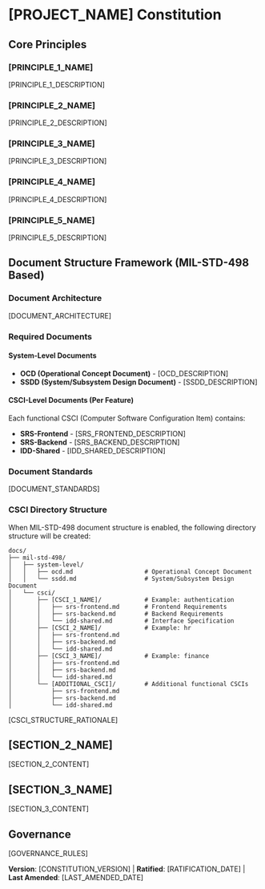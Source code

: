 # [PROJECT_NAME] Constitution
<!-- Example: Spec Constitution, TaskFlow Constitution, etc. -->

## Core Principles

### [PRINCIPLE_1_NAME]
<!-- Example: I. Library-First -->
[PRINCIPLE_1_DESCRIPTION]
<!-- Example: Every feature starts as a standalone library; Libraries must be self-contained, independently testable, documented; Clear purpose required - no organizational-only libraries -->

### [PRINCIPLE_2_NAME]
<!-- Example: II. CLI Interface -->
[PRINCIPLE_2_DESCRIPTION]
<!-- Example: Every library exposes functionality via CLI; Text in/out protocol: stdin/args → stdout, errors → stderr; Support JSON + human-readable formats -->

### [PRINCIPLE_3_NAME]
<!-- Example: III. Test-First (NON-NEGOTIABLE) -->
[PRINCIPLE_3_DESCRIPTION]
<!-- Example: TDD mandatory: Tests written → User approved → Tests fail → Then implement; Red-Green-Refactor cycle strictly enforced -->

### [PRINCIPLE_4_NAME]
<!-- Example: IV. Integration Testing -->
[PRINCIPLE_4_DESCRIPTION]
<!-- Example: Focus areas requiring integration tests: New library contract tests, Contract changes, Inter-service communication, Shared schemas -->

### [PRINCIPLE_5_NAME]
<!-- Example: V. Observability, VI. Versioning & Breaking Changes, VII. Simplicity -->
[PRINCIPLE_5_DESCRIPTION]
<!-- Example: Text I/O ensures debuggability; Structured logging required; Or: MAJOR.MINOR.BUILD format; Or: Start simple, YAGNI principles -->

## Document Structure Framework (MIL-STD-498 Based)

### Document Architecture
[DOCUMENT_ARCHITECTURE]
<!-- Example: This project follows a 6-document MIL-STD-498 based structure optimized for Frontend/Backend separation and LLM efficiency -->

### Required Documents

#### System-Level Documents
- **OCD (Operational Concept Document)** - [OCD_DESCRIPTION]
  <!-- Example: Provides business context and scenarios for LLM understanding -->
- **SSDD (System/Subsystem Design Document)** - [SSDD_DESCRIPTION]
  <!-- Example: Defines common architecture, technology stack, and cross-cutting standards -->

#### CSCI-Level Documents (Per Feature)
Each functional CSCI (Computer Software Configuration Item) contains:
- **SRS-Frontend** - [SRS_FRONTEND_DESCRIPTION]
  <!-- Example: Frontend-specific requirements for UI/UX and client-side logic -->
- **SRS-Backend** - [SRS_BACKEND_DESCRIPTION]
  <!-- Example: Backend-specific requirements for business logic and data handling -->
- **IDD-Shared** - [IDD_SHARED_DESCRIPTION]
  <!-- Example: Unified interface specification for Frontend ↔ Backend communication -->

### Document Standards
[DOCUMENT_STANDARDS]
<!-- Example: All documents must follow MIL-STD-498 principles with templates optimized for LLM code generation -->

### CSCI Directory Structure
When MIL-STD-498 document structure is enabled, the following directory structure will be created:

```
docs/
├── mil-std-498/
│   ├── system-level/
│   │   ├── ocd.md                    # Operational Concept Document
│   │   └── ssdd.md                   # System/Subsystem Design Document
│   └── csci/
│       ├── [CSCI_1_NAME]/            # Example: authentication
│       │   ├── srs-frontend.md       # Frontend Requirements
│       │   ├── srs-backend.md        # Backend Requirements
│       │   └── idd-shared.md         # Interface Specification
│       ├── [CSCI_2_NAME]/            # Example: hr
│       │   ├── srs-frontend.md
│       │   ├── srs-backend.md
│       │   └── idd-shared.md
│       ├── [CSCI_3_NAME]/            # Example: finance
│       │   ├── srs-frontend.md
│       │   ├── srs-backend.md
│       │   └── idd-shared.md
│       └── [ADDITIONAL_CSCI]/        # Additional functional CSCIs
│           ├── srs-frontend.md
│           ├── srs-backend.md
│           └── idd-shared.md
```

[CSCI_STRUCTURE_RATIONALE]
<!-- Example: Feature-based CSCI structure enables modular development with clear separation of concerns while maintaining Frontend/Backend/Interface documentation for each functional area -->

## [SECTION_2_NAME]
<!-- Example: Additional Constraints, Security Requirements, Performance Standards, etc. -->

[SECTION_2_CONTENT]
<!-- Example: Technology stack requirements, compliance standards, deployment policies, etc. -->

## [SECTION_3_NAME]
<!-- Example: Development Workflow, Review Process, Quality Gates, etc. -->

[SECTION_3_CONTENT]
<!-- Example: Code review requirements, testing gates, deployment approval process, etc. -->

## Governance
<!-- Example: Constitution supersedes all other practices; Amendments require documentation, approval, migration plan -->

[GOVERNANCE_RULES]
<!-- Example: All PRs/reviews must verify compliance; Complexity must be justified; Use [GUIDANCE_FILE] for runtime development guidance -->

**Version**: [CONSTITUTION_VERSION] | **Ratified**: [RATIFICATION_DATE] | **Last Amended**: [LAST_AMENDED_DATE]
<!-- Example: Version: 2.1.1 | Ratified: 2025-06-13 | Last Amended: 2025-07-16 -->